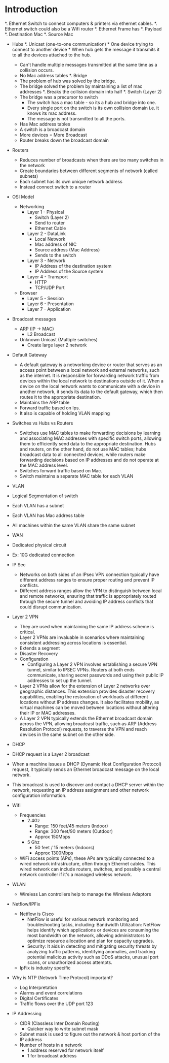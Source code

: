 # Introduction

*. Ethernet Switch to connect computers & printers via ethernet cables.
*. Ethernet switch could also be a Wifi router
*. Ethernet Frame has
    *. Payload
    *. Destination Mac
    *. Source Mac

* Hubs
    *. Unicast (one-to-one communication)
        * One device trying to connect to another device
        * When hub gets the message it transmits it to all the devices attached to the hub.
    * Can't handle multiple messages transmitted at the same time as a collision occurs.
    * No Mac address tables
*. Bridge
    * The problem of hub was solved by the bridge.
    * The bridge solved the problem by maintaining a list of mac addresses
    *. Breaks the collision domain into half
*. Switch (Layer 2)
    * The bridge was a precursor to switch
        * The switch has a mac table - so its a hub and bridge into one.
        * Every single port on the switch is its own collision domain i.e. it knows its mac address.
        * The message is not transmitted to all the ports.
    * Has Mac address tables
    * A switch is a broadcast domain
    * More devices = More Broadcast
    * Router breaks down the broadcast domain 
* Routers
    * Reduces number of broadcasts when there are too many switches in the network
    * Create boundaries between different segments of network (called subnets)
    * Each subnet has its own unique network address
    * Instead connect switch to a router

* OSI Model
    * Networking
        * Layer 1 - Physical
            * Switch (Layer 2)
            * Send to router
            * Ethernet Cable
        * Layer 2 - DataLink
            * Local Network
            * Mac address of NIC
            * Source address (Mac Address)
            * Sends to the switch
        * Layer 3 - Network
            * IP Address of the destination system
            * IP Address of the Source system
        * Layer 4 - Transport
            * HTTP
            * TCP/UDP Port
    * Browser
        * Layer 5 - Session
        * Layer 6 - Presentation
        * Layer 7 - Application

 * Broadcast messages
    * ARP (IP -> MAC)
        * L2 Broadcast
    * Unknown Unicast (Multiple switches)
        * Create large layer 2 network
    
* Default Gateway
    * A default gateway is a networking device or router that serves as an access point between a local network and external networks, such as the internet. It is responsible for forwarding network traffic from devices within the local network to destinations outside of it. When a device on the local network wants to communicate with a device in another network, it sends its data to the default gateway, which then routes it to the appropriate destination.
    * Maintains the ARP table
    * Forward traffic based on Ips.
    * It also is capable of holding VLAN mapping

* Switches vs Hubs vs Routers
    * Switches use MAC tables to make forwarding decisions by learning and associating MAC addresses with specific switch ports, allowing them to efficiently send data to the appropriate destination. Hubs and routers, on the other hand, do not use MAC tables; hubs broadcast data to all connected devices, while routers make forwarding decisions based on IP addresses and do not operate at the MAC address level.
    * Switches forward traffic based on Mac.
    * Switch maintains a separate MAC table for each VLAN

* VLAN 
 * Logical Segmentation of switch
 * Each VLAN has a subnet
 * Each VLAN has Mac address table
 * All machines within the same VLAN share the same subnet

* WAN
 * Dedicated physical circuit
 * Ex: 10G dedicated connection 

* IP Sec
  * Networks on both sides of an IPsec VPN connection typically have different address ranges to ensure proper routing and prevent IP conflicts. 
  * Different address ranges allow the VPN to distinguish between local and remote networks, ensuring that traffic is appropriately routed through the secure tunnel and avoiding IP address conflicts that could disrupt communication.

* Layer 2 VPN
  * They are used when maintaining the same IP address scheme is critical.
  * Layer 2 VPNs are invaluable in scenarios where maintaining consistent addressing across locations is essential.
  * Extends a segment
  * Disaster Recovery
  * Configuration
    * Configuring a Layer 2 VPN involves establishing a secure VPN tunnel, similar to IPSEC VPNs. Routers at both ends communicate, sharing secret passwords and using their public IP addresses to set up the tunnel.
  * Layer 2 VPNs allow for the extension of Layer 2 networks over geographic distances. This extension provides disaster recovery capabilities, enabling the restoration of workloads at different locations without IP address changes. It also facilitates mobility, as virtual machines can be moved between locations without altering their IP or MAC addresses.
  * A Layer 2 VPN typically extends the Ethernet broadcast domain across the VPN, allowing broadcast traffic, such as ARP (Address Resolution Protocol) requests, to traverse the VPN and reach devices in the same subnet on the other side.

* DHCP
 * DHCP request is a Layer 2 broadcast 
 * When a machine issues a DHCP (Dynamic Host Configuration Protocol) request, it typically sends an Ethernet broadcast message on the local network. 
 * This broadcast is used to discover and contact a DHCP server within the network, requesting an IP address assignment and other network configuration information.

 * Wifi 
    * Frequencies
        * 2.4Gz
            * Range: 150 feet/45 meters (Indoor)
            * Range: 300 feet/90 meters (Outdoor)
            * Approx 150Mbps
        * 5 Ghz
            * 50 feet / 15 meters (Indoors)
            * Approx 1300Mbps
    * WiFi access points (APs), these APs are typically connected to a wired network infrastructure, often through Ethernet cables. This wired network can include routers, switches, and possibly a central network controller if it's a managed wireless network.

* WLAN
    * Wireless Lan controllers help to manage the Wireless Adaptors

* Netflow/IPFix
    * Netflow is Cisco
        * NetFlow is useful for various network monitoring and troubleshooting tasks, including: Bandwidth Utilization: NetFlow helps identify which applications or devices are consuming the most bandwidth on the network, allowing administrators to optimize resource allocation and plan for capacity upgrades. 
        * Security: It aids in detecting and mitigating security threats by analyzing traffic patterns, identifying anomalies, and tracking potential malicious activity such as DDoS attacks, unusual port scans, or unauthorized access attempts.
    * IpFix is industry specific

* Why is NTP (Network Time Protocol) important?
    * Log Interpretation
    * Alarms and event correlations
    * Digital Certificates
    * Traffic flows over the UDP port 123

* IP Addressing
    * CIDR (Classless Inter Domain Routing)
        * Quicker way to write subnet mask
    * Subnet mask is used to figure out the network & host portion of the IP address
    * Number of hosts in a network
        * 1 address reserved for network itself
        * 1 for broadcast address
